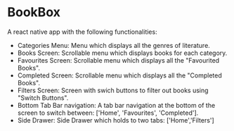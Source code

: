 # BookBox
A react native app with the following functionalities:
- Categories Menu: Menu which displays all the genres of literature.
- Books Screen: Scrollable menu which displays books for each category.
- Favourites Screen: Scrollable menu which displays all the "Favourited Books".
- Completed Screen: Scrollable menu which displays all the  "Completed Books".
- Filters Screen: Screen with swich buttons to filter out books using "Switch Buttons".
- Bottom Tab Bar navigation: A tab bar navigation at the bottom of the screen to switch between: ['Home', 'Favourites', 'Completed'].
- Side Drawer: Side Drawer which holds to two tabs: ['Home','Filters']

